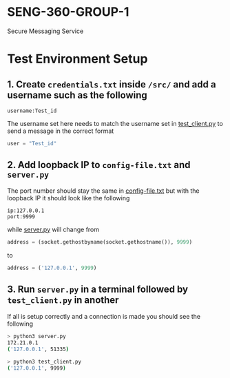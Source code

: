 # SENG-360-GROUP-1

Secure Messaging Service

# Test Environment Setup

## 1. Create ```credentials.txt``` inside  ```/src/``` and add a username such as the following

```
username:Test_id
```

The username set here needs to match the username set in [test_client.py](https://gitlab.csc.uvic.ca/courses/2022091/SENG360_COSI/assignments/ebertc/seng-360-group-1/-/blob/main/src/test_client.py) to send a message in the correct format

```python
user = "Test_id"
 ```

## 2. Add loopback IP to ```config-file.txt``` and ```server.py```

The port number should stay the same in [config-file.txt](https://gitlab.csc.uvic.ca/courses/2022091/SENG360_COSI/assignments/ebertc/seng-360-group-1/-/blob/main/src/config-file.txt) but with the loopback IP it should look like the following

```
ip:127.0.0.1
port:9999
```

while [server.py](https://gitlab.csc.uvic.ca/courses/2022091/SENG360_COSI/assignments/ebertc/seng-360-group-1/-/blob/main/src/server.py) will change from

```python
address = (socket.gethostbyname(socket.gethostname()), 9999)
```

to

```python
address = ('127.0.0.1', 9999)
```

## 3. Run ```server.py``` in a terminal followed by ```test_client.py``` in another

If all is setup correctly and a connection is made you should see the following

```bash
> python3 server.py
172.21.0.1
('127.0.0.1', 51335)
```

```bash
> python3 test_client.py
('127.0.0.1', 9999)
```